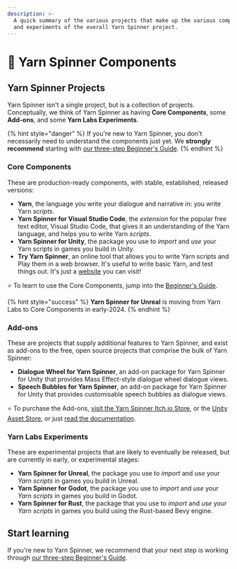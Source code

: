 ```yaml
---
description: >-
  A quick summary of the various projects that make up the various components
  and experiments of the overall Yarn Spinner project.
---
```


# 🧶 Yarn Spinner Components

## Yarn Spinner Projects

Yarn Spinner isn't a single project, but is a collection of projects. Conceptually, we think of Yarn Spinner as having **Core Components**, some **Add-ons**, and some **Yarn Labs Experiments**.&#x20;

{% hint style="danger" %}
If you're new to Yarn Spinner, you don't necessarily need to understand the components just yet. We **strongly recommend** starting with [our three-step Beginner's Guide](beginners-guide/welcome.md).&#x20;
{% endhint %}

### Core Components

These are production-ready components, with stable, established, released versions:

* **Yarn**, the language you write your dialogue and narrative in: you write Yarn _scripts_.
* **Yarn Spinner for Visual Studio Code**, the _extension_ for the popular free text editor, Visual Studio Code, that gives it an understanding of the Yarn language, and helps you to write Yarn _scripts_.
* **Yarn Spinner for Unity**, the package you use to _import_ and _use_ your Yarn scripts in games you build in Unity.
* **Try Yarn Spinner**, an online tool that allows you to write Yarn scripts and Play them in a web browser. It's useful to write basic Yarn, and test things out. It's just a [website](https://try.yarnspinner.dev) you can visit!

⭐️ To learn to use the Core Components, jump into the [Beginner's Guide](beginners-guide/welcome.md).

{% hint style="success" %}
**Yarn Spinner for Unreal** is moving from Yarn Labs to Core Components in early-2024.
{% endhint %}

### Add-ons

These are projects that supply additional features to Yarn Spinner, and exist as add-ons to the free, open source projects that comprise the bulk of Yarn Spinner:

* **Dialogue Wheel for Yarn Spinner**, an add-on package for Yarn Spinner for Unity that provides Mass Effect-style dialogue wheel dialogue views.
* **Speech Bubbles for Yarn Spinner**, an add-on package for Yarn Spinner for Unity that provides customisable speech bubbles as dialogue views.

⭐️ To purchase the Add-ons, [visit the Yarn Spinner Itch.io Store](https://yarnspinner.itch.io), or the [Unity Asset Store](https://assetstore.unity.com/publishers/91946), or just [read the documentation](add-ons/about-add-ons.md).

### Yarn Labs Experiments

These are experimental projects that are likely to eventually be released, but are currently in early, or experimental stages:

* **Yarn Spinner for Unreal**, the package you use to _import_ and _use_ your _Yarn scripts_ in games you build in Unreal.
* **Yarn Spinner for Godot**, the package you use to _import_ and _use_ your _Yarn scripts_ in games you build in Godot.
* **Yarn Spinner for Rust**, the package that you use to _import_ and _use_ your _Yarn scripts_ in games you build using the Rust-based Bevy engine.

## Start learning

If you're new to Yarn Spinner, we recommend that your next step is working through [our three-step Beginner's Guide](beginners-guide/welcome.md).&#x20;
